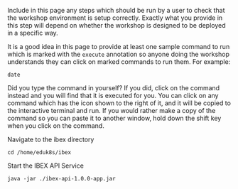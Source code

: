 Include in this page any steps which should be run by a user to check that the workshop environment is setup correctly. Exactly what you provide in this step will depend on whether the workshop is designed to be deployed in a specific way.

It is a good idea in this page to provide at least one sample command to run which is marked with the `execute` annotation so anyone doing the workshop understands they can click on marked commands to run them. For example:

```execute
date
```

Did you type the command in yourself? If you did, click on the command instead and you will find that it is executed for you. You can click on any command which has the <span class="fas fa-running"></span> icon shown to the right of it, and it will be copied to the interactive terminal and run. If you would rather make a copy of the command so you can paste it to another window, hold down the shift key when you click on the command.

Navigate to the ibex directory
```execute
cd /home/eduk8s/ibex
```

Start the IBEX API Service
```execute
java -jar ./ibex-api-1.0.0-app.jar
```


